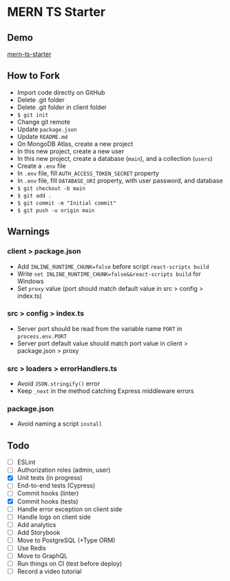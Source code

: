 # MERN TS Starter

## Demo

[mern-ts-starter](https://mern-ts-starter.herokuapp.com/)

## How to Fork

- Import code directly on GitHub
- Delete .git folder
- Delete .git folder in client folder
- `$ git init`
- Change git remote
- Update `package.json`
- Update `README.md`
- On MongoDB Atlas, create a new project
- In this new project, create a new user
- In this new project, create a database (`main`), and a collection (`users`)
- Create a `.env` file
- In `.env` file, fill `AUTH_ACCESS_TOKEN_SECRET` property
- In `.env` file, fill `DATABASE_URI` property, with user password, and database
- `$ git checkout -b main`
- `$ git add .`
- `$ git commit -m "Initial commit"`
- `$ git push -u origin main`

## Warnings

### client > package.json

- Add `INLINE_RUNTIME_CHUNK=false` before script `react-scripts build`
- Write `set INLINE_RUNTIME_CHUNK=false&&react-scripts build` for Windows
- Set `proxy` value (port should match default value in src > config > index.ts)

### src > config > index.ts

- Server port should be read from the variable name `PORT` in `process.env.PORT`
- Server port default value should match port value in client > package.json > proxy

### src > loaders > errorHandlers.ts

- Avoid `JSON.stringify()` error
- Keep `_next` in the method catching Express middleware errors

### package.json

- Avoid naming a script `install`

## Todo

- [ ] ESLint
- [ ] Authorization roles (admin, user)
- [x] Unit tests (in progress)
- [ ] End-to-end tests (Cypress)
- [ ] Commit hooks (linter)
- [x] Commit hooks (tests)
- [ ] Handle error exception on client side
- [ ] Handle logs on client side
- [ ] Add analytics
- [ ] Add Storybook
- [ ] Move to PostgreSQL (+Type ORM)
- [ ] Use Redis
- [ ] Move to GraphQL
- [ ] Run things on CI (test before deploy)
- [ ] Record a video tutorial
